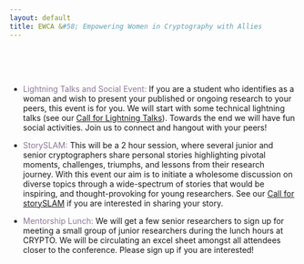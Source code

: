 ```yaml
---
layout: default
title: EWCA &#58; Empowering Women in Cryptography with Allies
---
```



<div style="padding-top: 30px;"></div>







<div style="padding-top: 20px;"></div>










<ul>
<li><p><span style="color:#8d7698">Lightning Talks and Social Event: </span> If you are a student who identifies as a woman and wish to present your published or ongoing research to your peers, this event is for you. We will start with some technical lightning talks (see our <a href="https://ewcacrypto2023.github.io/callForTalks.html"> Call for Lightning Talks</a>). Towards the end we will have fun social activities. Join us to connect and hangout with your peers! </p> </li>
	
<li><p><span style="color:#8d7698"> StorySLAM: </span> This will be a 2 hour session, where several junior and senior cryptographers share personal stories highlighting pivotal moments, challenges, triumphs, and lessons from their research journey. With this event our aim is to initiate a wholesome discussion on diverse topics through a wide-spectrum of stories that would be inspiring, and thought-provoking for young researchers. See our <a href="https://ewcacrypto2023.github.io/storySLAM.html"> Call for storySLAM</a> if you are interested in sharing your story.</p> </li>

<li><p><span style="color:#8d7698"> Mentorship Lunch: </span> We will get a few senior researchers to sign up for meeting a small group of junior researchers during the lunch hours at CRYPTO. We will be circulating an excel sheet amongst all attendees closer to the conference. Please sign up if you are interested!</p> </li>
</ul>

<div style="padding-top: 40px;"></div>





<div style="padding-top: 150px;"></div>





